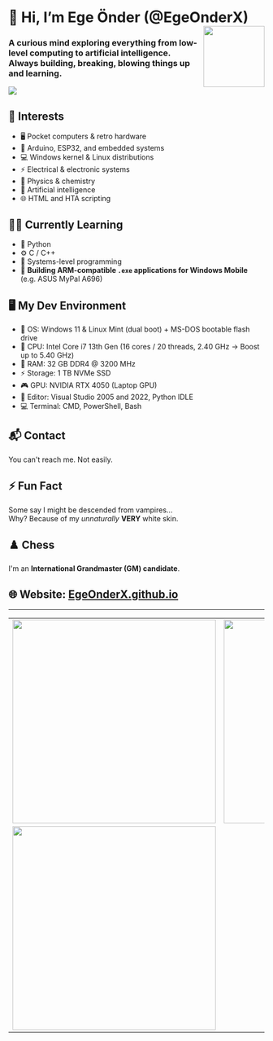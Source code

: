 # 👋 Hi, I’m Ege Önder (@EgeOnderX)   <img src="https://github.com/user-attachments/assets/6a82a9bd-04b0-4ed8-bf4c-cac5479cf905" align="right" width="120" />
### A curious mind exploring everything from low-level computing to artificial intelligence. Always building, breaking, blowing things up and learning.
![](https://user-images.githubusercontent.com/74038190/212284100-561aa473-3905-4a80-b561-0d28506553ee.gif)
## 🧠 Interests  
- 🖥️ Pocket computers & retro hardware  
- 🔧 Arduino, ESP32, and embedded systems  
- 💻 Windows kernel & Linux distributions  
- ⚡ Electrical & electronic systems  
- 🧪 Physics & chemistry  
- 🤖 Artificial intelligence  
- 🌐 HTML and HTA scripting

## 🧑‍💻 Currently Learning  
- 🐍 Python  
- ⚙️ C / C++  
- 📡 Systems-level programming
- 📲 **Building ARM-compatible `.exe` applications for Windows Mobile** (e.g. ASUS MyPal A696)

## 🖥️ My Dev Environment
- 💽 OS: Windows 11 & Linux Mint (dual boot) + MS-DOS bootable flash drive  
- 🧠 CPU: Intel Core i7 13th Gen (16 cores / 20 threads, 2.40 GHz → Boost up to 5.40 GHz)  
- 💾 RAM: 32 GB DDR4 @ 3200 MHz  
- ⚡ Storage: 1 TB NVMe SSD  
- 🎮 GPU: NVIDIA RTX 4050 (Laptop GPU)  
- 🧰 Editor: Visual Studio 2005 and 2022, Python IDLE  
- 💻 Terminal: CMD, PowerShell, Bash

## 📬 Contact  
You can't reach me. Not easily.  

## ⚡ Fun Fact  
Some say I might be descended from vampires...  
Why? Because of my *unnaturally* **VERY** white skin.

## ♟️ Chess  
I'm an **International Grandmaster (GM) candidate**.

## 🌐 Website: [EgeOnderX.github.io](https://EgeOnderX.github.io)
---
<table>
  <tr>
    <td align="left">
      <img src="https://github-readme-stats.vercel.app/api?username=EgeOnderX&show_icons=true&theme=radical" width="400px"/>
    </td>
    <td align="right">
      <img src="https://github-readme-stats.vercel.app/api/top-langs/?username=EgeOnderX&layout=compact&theme=radical" width="400px"/>
    </td>
  </tr>
  <tr>
    <td align="left">
      <img src="https://streak-stats.demolab.com/?user=EgeOnderX&theme=radical" width="400px"/>
    </td>
    <td align="right">
    </td>
  </tr>
</table>
<!---
EgeOnderX/EgeOnderX is a ✨ special ✨ repository because its `README.md` (this file) appears on your GitHub profile.
--->
